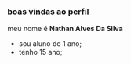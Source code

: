 ### boas vindas ao perfil 

meu nome é **Nathan Alves Da Silva**

- sou aluno do 1 ano;
- tenho 15 ano;

